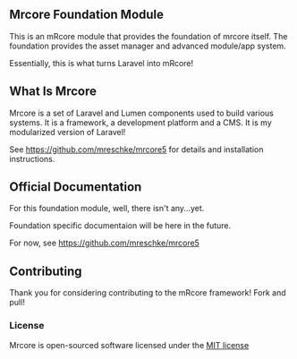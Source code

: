 ## Mrcore Foundation Module

This is an mRcore module that provides the foundation of mrcore itself.
The foundation provides the asset manager and advanced module/app system.

Essentially, this is what turns Laravel into mRcore!

## What Is Mrcore

Mrcore is a set of Laravel and Lumen components used to build various systems.
It is a framework, a development platform and a CMS.  It is my modularized version of Laravel!

See https://github.com/mreschke/mrcore5 for details and installation instructions.

## Official Documentation

For this foundation module, well, there isn't any...yet.

Foundation specific documentaion will be here in the future.

For now, see https://github.com/mreschke/mrcore5

## Contributing

Thank you for considering contributing to the mRcore framework!  Fork and pull!

### License

Mrcore is open-sourced software licensed under the [MIT license](http://mreschke.com/license/mit)
